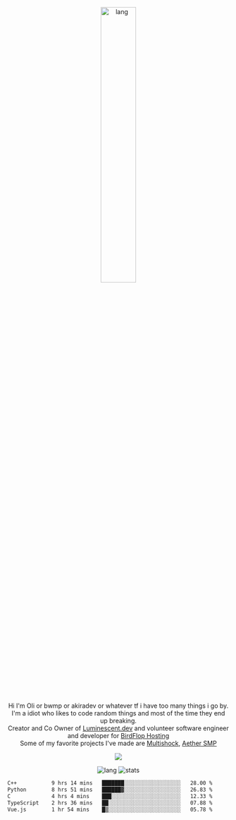 <p align="center">
 <a href="https://luminescent.dev">
  <img width="40%" alt="lang" src="https://github.com/bwmp/bwmp/blob/main/l_10.png?raw=true" />
 </a>
</p>

<p align="center">
 Hi I'm Oli or bwmp or akiradev or whatever tf i have too many things i go by.<br>
 I'm a idiot who likes to code random things and most of the time they end up breaking.<br>
 Creator and Co Owner of <a href="https://luminescent.dev">Luminescent.dev</a> and volunteer software engineer and developer for <a href="https://www.birdflop.com">BirdFlop Hosting</a><br>
 Some of my favorite projects I've made are <a href="https://github.com/bwmp/MultiShock">Multishock</a>, <a href="https://www.aethersmp.com">Aether SMP</a>
</p>

<p align="center">
  <a href="https://discord.com/users/798738506859282482"><img align="center" src="https://lanyard-profile-readme.vercel.app/api/798738506859282482?bg=433e4f&borderRadius=10px&showDisplayName=true&idleMessage=Probably%20sleeping"/></a>
</p>

<p align="center">
 <img alt="lang" src="https://github-readme-stats.vercel.app/api/top-langs/?username=bwmp&layout=compact&hide_border=true&langs_count=10&theme=transparent&custom_title=Languages" />
 <img alt="stats" src="https://github-readme-stats.vercel.app/api?username=bwmp&show_icons=true&hide_border=true&count_private=true&theme=transparent&custom_title=Statistics">
</p>
<p align="center">
 <!--START_SECTION:waka-->

```txt
C++           9 hrs 14 mins   ███████░░░░░░░░░░░░░░░░░░   28.00 %
Python        8 hrs 51 mins   ██████▓░░░░░░░░░░░░░░░░░░   26.83 %
C             4 hrs 4 mins    ███░░░░░░░░░░░░░░░░░░░░░░   12.33 %
TypeScript    2 hrs 36 mins   ██░░░░░░░░░░░░░░░░░░░░░░░   07.88 %
Vue.js        1 hr 54 mins    █▒░░░░░░░░░░░░░░░░░░░░░░░   05.78 %
```

<!--END_SECTION:waka-->
</p>
